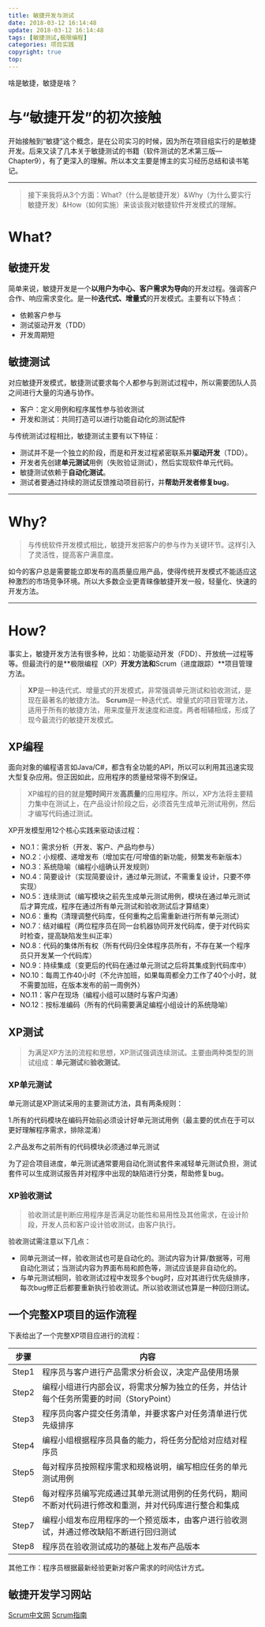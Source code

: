 ```yaml
---
title: 敏捷开发与测试
date: 2018-03-12 16:14:48
update: 2018-03-12 16:14:48
tags: [敏捷测试,极限编程]
categories: 项目实践
copyright: true
top:
---
```


啥是敏捷，敏捷是啥？

<!-- more -->

# 与“敏捷开发”的初次接触 #

开始接触到“敏捷”这个概念，是在公司实习的时候，因为所在项目组实行的是敏捷开发。后来又读了几本关于敏捷测试的书籍（软件测试的艺术第三版—Chapter9），有了更深入的理解。所以本文主要是博主的实习经历总结和读书笔记。

----------

>接下来我将从3个方面：What?（什么是敏捷开发）&Why（为什么要实行敏捷开发）&How（如何实施）来谈谈我对敏捷软件开发模式的理解。

# What? #

## 敏捷开发 ##
简单来说，敏捷开发是一个**以用户为中心、客户需求为导向**的开发过程。强调客户合作、响应需求变化。是一种**迭代式、增量式**的开发模式。主要有以下特点：

- 依赖客户参与
- 测试驱动开发（TDD）
- 开发周期短

## 敏捷测试 ##
对应敏捷开发模式，敏捷测试要求每个人都参与到测试过程中，所以需要团队人员之间进行大量的沟通与协作。

- 客户：定义用例和程序属性参与验收测试
- 开发和测试：共同打造可以进行功能自动化的测试配件

与传统测试过程相比，敏捷测试主要有以下特征：

- 测试并不是一个独立的阶段，而是和开发过程紧密联系并**驱动开发**（TDD）。
- 开发者先创建**单元测试**用例（失败验证测试），然后实现软件单元代码。
- 敏捷测试依赖于**自动化测试**。
- 测试者要通过持续的测试反馈推动项目前行，并**帮助开发者修复bug**。


----------
# Why? #

>与传统软件开发模式相比，敏捷开发把客户的参与作为关键环节。这样引入了灵活性，提高客户满意度。

如今的客户总是需要能立即发布的高质量应用产品，使得传统开发模式不能适应这种激烈的市场竞争环境。所以大多数企业更青睐像敏捷开发一般，轻量化、快速的开发方法。

----------
# How? #

事实上，敏捷开发方法有很多种，比如：功能驱动开发（FDD）、开放统一过程等等。但最流行的是**极限编程（XP）**开发方法和**Scrum（进度跟踪）**项目管理方法。

>**XP**是一种迭代式、增量式的开发模式，非常强调单元测试和验收测试，是现在最著名的敏捷方法。
>**Scrum**是一种迭代式、增量式的项目管理方法，适用于所有的敏捷方法，用来度量开发速度和进度。两者相辅相成，形成了现今最流行的敏捷开发模式。

## XP编程 ##

面向对象的编程语言如Java/C#，都含有全功能的API，所以可以利用其迅速实现大型复杂应用。但正因如此，应用程序的质量经常得不到保证。

>XP编程的目的就是**短时间**开发**高质量**的应用程序。所以，XP方法将主要精力集中在测试上，在产品设计阶段之后，必须首先生成单元测试用例，然后才编写代码通过测试。

XP开发模型用12个核心实践来驱动该过程：

- NO.1：需求分析（开发、客户、产品均参与）
- NO.2：小规模、递增发布（增加实在/可增值的新功能，频繁发布新版本）
- NO.3：系统隐喻（编程小组确认开发规则）
- NO.4：简要设计（实现简要设计，通过单元测试，不需重复设计，只要不停实现）
- NO.5：连续测试（编写模块之前先生成单元测试用例，模块在通过单元测试后才算完成，程序在通过所有单元测试和验收测试后才算结束）
- NO.6：重构（清理调整代码库，任何重构之后需重新进行所有单元测试）
- NO.7：结对编程（两位程序员在同一台机器协同开发代码库，便于对代码实时检查，提高缺陷发生纠正率）
- NO.8：代码的集体所有权（所有代码归全体程序员所有，不存在某一个程序员只开发某一个代码库）
- NO.9：持续集成（变更后的代码在通过单元测试之后将其集成到代码库中）
- NO.10：每周工作40小时（不允许加班，如果每周都全力工作了40个小时，就不需要加班，在版本发布的前一周例外）
- NO.11：客户在现场（编程小组可以随时与客户沟通）
- NO.12：按标准编码（所有的代码需要满足编程小组设计的系统隐喻）

## XP测试 ##

>为满足XP方法的流程和思想，XP测试强调连续测试。主要由两种类型的测试组成：**单元测试**和**验收测试**。

### XP单元测试 ###

单元测试是XP测试采用的主要测试方法，具有两条规则：

1.所有的代码模块在编码开始前必须设计好单元测试用例（最主要的优点在于可以更好理解程序需求，排除混淆）

2.产品发布之前所有的代码模块必须通过单元测试

为了迎合项目进度，单元测试通常要用自动化测试套件来减轻单元测试负担，测试套件可以生成测试报告并对程序中出现的缺陷进行分类，帮助修复bug。

### XP验收测试 ###

>验收测试是判断应用程序是否满足功能性和易用性及其他需求，在设计阶段，开发人员和客户设计验收测试，由客户执行。

验收测试需注意以下几点：

- 同单元测试一样，验收测试也可是自动化的。测试内容为计算/数据等，可用自动化测试；当测试内容为界面布局和颜色等，测试应该是非自动化的。
- 与单元测试相同，验收测试过程中发现多个bug时，应对其进行优先级排序，每次bug修正后都要重新执行验收测试。所以验收测试也算是一种回归测试。


## 一个完整XP项目的运作流程 ##

下表给出了一个完整XP项目应进行的流程：

步骤     | 内容
-------- | --- 
Step1 | 程序员与客户进行产品需求分析会议，决定产品使用场景
Step2 | 编程小组进行内部会议，将需求分解为独立的任务，并估计每个任务所需要的时间（StoryPoint）
Step3    | 程序员向客户提交任务清单，并要求客户对任务清单进行优先级排序
Step4  | 编程小组根据程序员具备的能力，将任务分配给对应结对程序员
Step5  | 每对程序员按照程序需求和规格说明，编写相应任务的单元测试用例
Step6  | 每对程序员编写完成通过其单元测试用例的任务代码，期间不断对代码进行修改和重测，并对代码库进行整合和集成
Step7  | 编程小组发布应用程序的一个预览版本，由客户进行验收测试，并通过修改缺陷不断进行回归测试
Step8  | 程序员在验收测试成功的基础上发布产品版本

其他工作：程序员根据最新经验更新对客户需求的时间估计方式。

## 敏捷开发学习网站 ##

[Scrum中文网](http://www.scrumcn.com/agile/scrum-knowledge-library/scrum.html#tab-id-1)
[Scrum指南](https://www.scrumguides.org/docs/scrumguide/v2017/2017-Scrum-Guide-Chinese-Simplified.pdf#zoom=100)
